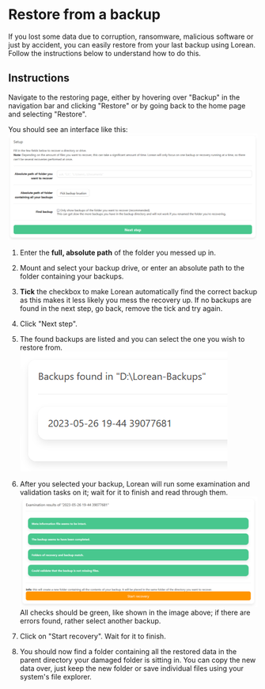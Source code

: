 # Restore from a backup

If you lost some data due to corruption, ransomware, malicious software or just by accident, you can easily restore from your last backup using Lorean. Follow the instructions below to understand how to do this.

## Instructions

Navigate to the restoring page, either by hovering over "Backup" in the navigation bar and clicking "Restore" or by going back to the home page and selecting "Restore".

You should see an interface like this:
![Restore screen one](./images/screenshot-restore-1.png)

1. Enter the **full, absolute path** of the folder you messed up in.
2. Mount and select your backup drive, or enter an absolute path to the folder containing your backups.
3. **Tick** the checkbox to make Lorean automatically find the correct backup as this makes it less likely you mess the recovery up. If no backups are found in the next step, go back, remove the tick and try again.
4. Click "Next step".

5. The found backups are listed and you can select the one you wish to restore from.
![Restore screen one](./images/screenshot-restore-2.png)

6. After you selected your backup, Lorean will run some examination and validation tasks on it; wait for it to finish and read through them.
![Restore screen one](./images/screenshot-restore-3.png)
All checks should be green, like shown in the image above; if there are errors found, rather select another backup.

7. Click on "Start recovery". Wait for it to finish.

8. You should now find a folder containing all the restored data in the parent directory your damaged folder is sitting in. You can copy the new data over, just keep the new folder or save individual files using your system's file explorer.